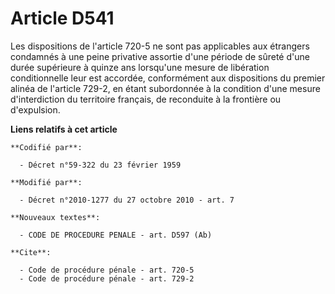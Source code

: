# Article D541

Les dispositions de l'article 720-5 ne sont pas applicables aux étrangers condamnés à une peine privative assortie d'une
période de sûreté d'une durée supérieure à quinze ans lorsqu'une mesure de libération conditionnelle leur est accordée,
conformément aux dispositions du premier alinéa de l'article 729-2, en étant subordonnée à la condition d'une mesure
d'interdiction du territoire français, de reconduite à la frontière ou d'expulsion.

**Liens relatifs à cet article**

	**Codifié par**:

	  - Décret n°59-322 du 23 février 1959

	**Modifié par**:

	  - Décret n°2010-1277 du 27 octobre 2010 - art. 7

	**Nouveaux textes**:

	  - CODE DE PROCEDURE PENALE - art. D597 (Ab)

	**Cite**:

	  - Code de procédure pénale - art. 720-5
	  - Code de procédure pénale - art. 729-2
